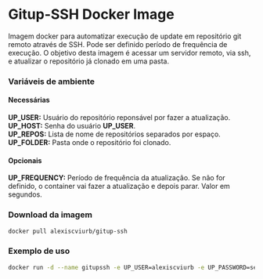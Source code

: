 # Gitup-SSH Docker Image

Imagem docker para automatizar execução de update em repositório git remoto através de SSH. Pode ser definido período de frequência de execução.
O objetivo desta imagem é acessar um servidor remoto, via ssh, e atualizar o repositório já clonado em uma pasta.

### Variáveis de ambiente

#### Necessárias

**UP_USER:** Usuário do repositório reponsável por fazer a atualização.  
**UP_HOST:** Senha do usuário **UP_USER**.  
**UP_REPOS:** Lista de nome de repositórios separados por espaço.  
**UP_FOLDER:** Pasta onde o repositório foi clonado.  

#### Opcionais

**UP_FREQUENCY:** Período de frequência da atualização. Se não for definido, o container vai fazer a atualização e depois parar. Valor em segundos.  

### Download da imagem

```bash
docker pull alexiscviurb/gitup-ssh
```

### Exemplo de uso

```bash
docker run -d --name gitupssh -e UP_USER=alexiscviurb -e UP_PASSWORD=senha -e UP_REPOS="repo1 repo2 repo3" -e UP_FOLDER=/conteudo/repos -e UP_FREQUENCY=600 --volume=~:/root alexiscviurb/gitup-ssh
```
